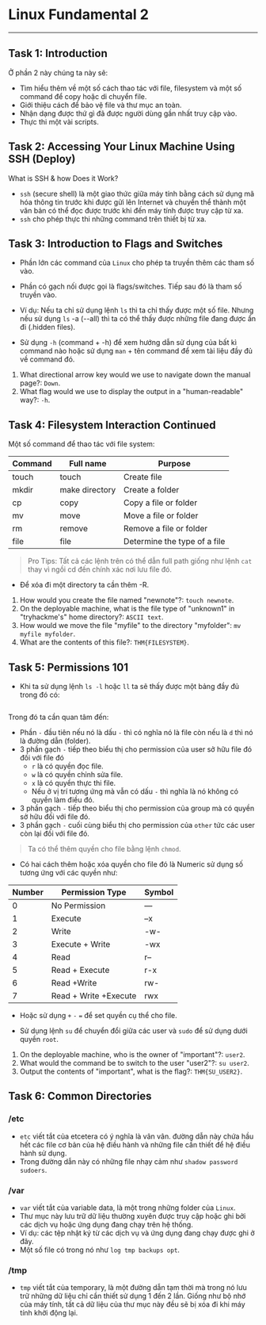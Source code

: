 # Linux Fundamental 2

---

## Task 1: Introduction

Ở phần 2 này chúng ta này sẽ:
- Tìm hiểu thêm về một số cách thao tác với file, filesystem và một số command để copy hoặc di chuyển file.
- Giới thiệu cách để bảo vệ file và thư mục an toàn.
- Nhận dạng được thứ gì đã được người dùng gần nhất truy cập vào.
- Thực thi một vài scripts.

## Task 2: Accessing Your Linux Machine Using SSH (Deploy)

What is SSH & how Does it Work?

- `ssh` (secure shell) là một giao thức giữa máy tính bằng cách sử dụng mã hóa thông tin trước khi được gửi lên Internet và chuyển thể thành một văn bản có thể đọc được trước khi đến máy tính được truy cập từ xa.
- `ssh` cho phép thực thi những command trên thiết bị từ xa.

## Task 3: Introduction to Flags and Switches

- Phần lớn các command của `Linux` cho phép ta truyền thêm các tham số vào. 
- Phần có gạch nối được gọi là flags/switches. Tiếp sau đó là tham số truyền vào.

- Ví dụ: Nếu ta chỉ sử dụng lệnh `ls` thì ta chỉ thấy được một số file. Nhưng nếu sử dụng `ls` -a (--all) thì ta có thể thấy được những file đang được ẩn đi (.hidden files).

- Sử dụng `-h` (command + -h) để xem hướng dẫn sử dụng của bất kì command nào hoặc sử dụng `man` + tên command để xem tài liệu đầy đủ về command đó.

1. What directional arrow key would we use to navigate down the manual page?: `Down`.
2. What flag would we use to display the output in a "human-readable" way?: `-h`.

## Task 4: Filesystem Interaction Continued

Một số command để thao tác với file system:

| Command | Full name      | Purpose                      |
|---------|----------------|------------------------------|
| touch   | touch          | Create file                  |
| mkdir   | make directory | Create a folder              |
| cp      | copy           | Copy a file or folder        |
| mv      | move           | Move a file or folder        |
| rm      | remove         | Remove a file or folder      |
| file    | file           | Determine the type of a file |

> Pro Tips: Tất cả các lệnh trên có thể dẫn full path giống như lệnh `cat` thay vì ngồi cd đến chính xác nơi lưu file đó.

- Để xóa đi một directory ta cần thêm -R.

1. How would you create the file named "newnote"?: `touch newnote`.
2. On the deployable machine, what is the file type of "unknown1" in "tryhackme's" home directory?: `ASCII text`.
3. How would we move the file "myfile" to the directory "myfolder": `mv myfile myfolder`.
4. What are the contents of this file?: `THM{FILESYSTEM}`.

## Task 5: Permissions 101

- Khi ta sử dụng lệnh `ls -l` hoặc `ll` ta sẽ thấy được một bảng đầy đủ trong đó có:
 
 ![]()

Trong đó ta cần quan tâm đến:
- Phần `-` đầu tiên nếu nó là dấu `-` thì có nghĩa nó là file còn nếu là `d` thì nó là đường dẫn (folder).
- 3 phần gạch `-` tiếp theo biểu thị cho permission của user sở hữu file đó đối với file đó 
  - `r` là có quyền đọc file.
  - `w` là có quyền chỉnh sửa file.
  - `x` là có quyền thực thi file.
  - Nếu ở vị trí tương ứng mà vẫn có dấu `-` thì nghĩa là nó không có quyền làm điều đó.
- 3 phần gạch `-` tiếp theo biểu thị cho permission của group mà có quyền sở hữu đối với file đó.
- 3 phần gạch `-` cuối cùng biểu thị cho permission của `other` tức các user còn lại đối với file đó.

> Ta có thể thêm quyền cho file bằng lệnh `chmod`. 

- Có hai cách thêm hoặc xóa quyền cho file đó là Numeric sử dụng số tương ứng với các quyền như:

| Number | Permission Type       | Symbol |
|--------|-----------------------|--------|
| 0      | No Permission         | —      |
| 1      | Execute               | –x     |
| 2      | Write                 | -w-    |
| 3      | Execute + Write       | -wx    |
| 4      | Read                  | r–     |
| 5      | Read + Execute        | r-x    |
| 6      | Read +Write           | rw-    |
| 7      | Read + Write +Execute | rwx    |

- Hoặc sử dụng `+` `-` `=` để set quyền cụ thể cho file.

- Sử dụng lệnh `su` để chuyển đổi giữa các user và `sudo` để sử dụng dưới quyền `root`.

1. On the deployable machine, who is the owner of "important"?: `user2`.
2. What would the command be to switch to the user "user2"?: `su user2`.
3. Output the contents of "important", what is the flag?: `THM{SU_USER2}`.

## Task 6: Common Directories

### /etc

- `etc` viết tắt của etcetera có ý nghĩa là vân vân. đường dẫn này chứa hầu hết các file cơ bản của hệ điều hành và những file cần thiết để hệ điều hành sử dụng.
- Trong đường dẫn này có những file nhạy cảm như `shadow password sudoers`.

### /var

- `var` viết tắt của variable data, là một trong những folder của `Linux`.
- Thư mục này lưu trữ dữ liệu thường xuyên được truy cập hoặc ghi bởi các dịch vụ hoặc ứng dụng đang chạy trên hệ thống.
- Ví dụ: các tệp nhật ký từ các dịch vụ và ứng dụng đang chạy được ghi ở đây.
- Một số file có trong nó như `log tmp backups opt`.

### /tmp

- `tmp` viết tắt của temporary, là một đường dẫn tạm thời mà trong nó lưu trữ những dữ liệu chỉ cần thiết sử dụng 1 đến 2 lần. Giống như bộ nhớ của máy tính, tất cả dữ liệu của thư mục này đều sẽ bị xóa đi khi máy tính khởi động lại.


